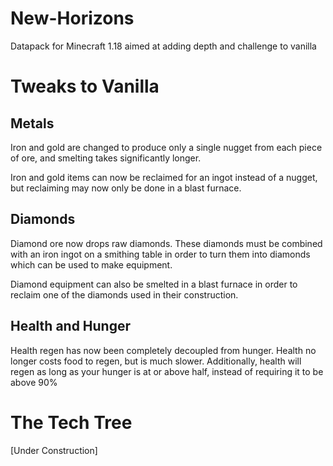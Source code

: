 # New-Horizons
Datapack for Minecraft 1.18 aimed at adding depth and challenge to vanilla

# Tweaks to Vanilla
## Metals
Iron and gold are changed to produce only a single nugget from each piece of ore, and smelting takes significantly longer.

Iron and gold items can now be reclaimed for an ingot instead of a nugget, but reclaiming may now only be done in a blast furnace.

## Diamonds
Diamond ore now drops raw diamonds. These diamonds must be combined with an iron ingot on a smithing table in order to turn them into diamonds which can be used to make equipment.

Diamond equipment can also be smelted in a blast furnace in order to reclaim one of the diamonds used in their construction.

## Health and Hunger
Health regen has now been completely decoupled from hunger. Health no longer costs food to regen, but is much slower. Additionally, health will regen as long as your hunger is at or above half, instead of requiring it to be above 90%

# The Tech Tree
\[Under Construction]
